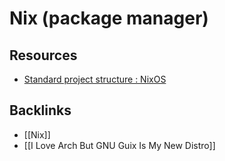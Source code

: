 # Nix (package manager)



## Resources

-   [Standard project structure : NixOS](https://www.reddit.com/r/NixOS/comments/8tkllx/standard_project_structure/)


## Backlinks

-   [[Nix]]
-   [[I Love Arch But GNU Guix Is My New Distro]]
